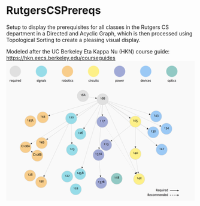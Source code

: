 # RutgersCSPrereqs
Setup to display the prerequisites for all classes in the Rutgers CS department in a Directed and Acyclic Graph, which is then processed using Topological Sorting to create a pleasing visual display.

Modeled after the UC Berkeley Eta Kappa Nu (HKN) course guide: https://hkn.eecs.berkeley.edu/courseguides
![GitHub Logo](/Graph.png)
